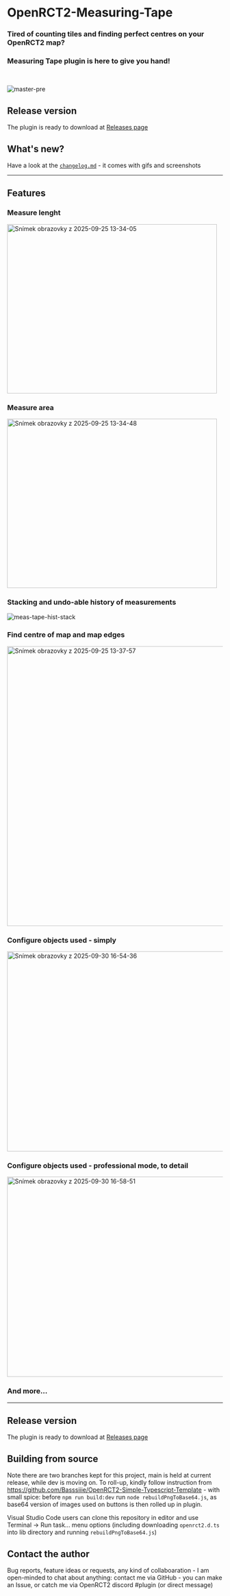 # OpenRCT2-Measuring-Tape
### Tired of counting tiles and finding perfect centres on your OpenRCT2 map?
### Measuring Tape plugin is here to give you hand!

<br/>

![master-pre](https://github.com/user-attachments/assets/18d879a6-4439-4fa3-bb69-7d3bb3634a68)


## Release version
The plugin is ready to download at  [Releases page
](https://github.com/tygrysek90/OpenRCT2-Measuring-Tape/releases)


## What's new?
Have a look at the [`changelog.md`](changelog.md) - it comes with gifs and screenshots

____________
## Features

### Measure lenght
<img width="490" height="395" alt="Snímek obrazovky z 2025-09-25 13-34-05" src="https://github.com/user-attachments/assets/32a9bb86-dec3-495c-94ad-5a552d1cd302" />

### Measure area
<img width="490" height="395" alt="Snímek obrazovky z 2025-09-25 13-34-48" src="https://github.com/user-attachments/assets/1eadafe6-338c-4063-b056-66f1f5049db6" />

### Stacking and undo-able history of measurements
![meas-tape-hist-stack](https://github.com/user-attachments/assets/1ddcc70d-17da-4bf9-a981-8fd644bd5677)

### Find centre of map and map edges
<img width="608" height="653" alt="Snímek obrazovky z 2025-09-25 13-37-57" src="https://github.com/user-attachments/assets/424e4ca8-1e19-4203-ba39-b8f03833116b" />

### Configure objects used - simply
<img width="568" height="467" alt="Snímek obrazovky z 2025-09-30 16-54-36" src="https://github.com/user-attachments/assets/46399d97-3f74-4354-a903-be667d33d083" />

### Configure objects used - professional mode, to detail
<img width="567" height="467" alt="Snímek obrazovky z 2025-09-30 16-58-51" src="https://github.com/user-attachments/assets/78caa810-2856-49d9-9417-fffe229bd7f5" />


### And more...

____________
## Release version
The plugin is ready to download at [Releases page
](https://github.com/tygrysek90/OpenRCT2-Measuring-Tape/releases)


## Building from source
Note there are two branches kept for this project, main is held at current release, while dev is moving on. To roll-up, kindly follow instruction from https://github.com/Basssiiie/OpenRCT2-Simple-Typescript-Template - with small spice: before `npm run build:dev` run `node rebuildPngToBase64.js`, as base64 version of images used on buttons is then rolled up in plugin.

Visual Studio Code users can clone this repository in editor and use Terminal -> Run task... menu options (including downloading `openrct2.d.ts` into lib directory and running `rebuildPngToBase64.js`)

## Contact the author
Bug reports, feature ideas or requests, any kind of collaboaration - I am open-minded to chat about anything: contact me
via GitHub - you can make an Issue, or catch me via OpenRCT2 discord #plugin (or direct message)
